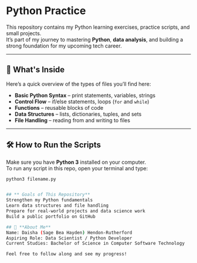 # Python Practice

This repository contains my Python learning exercises, practice scripts, and small projects.  
It’s part of my journey to mastering **Python**, **data analysis**, and building a strong foundation for my upcoming tech career.

---

## 📂 What's Inside
Here’s a quick overview of the types of files you’ll find here:

- **Basic Python Syntax** – print statements, variables, strings
- **Control Flow** – if/else statements, loops (`for` and `while`)
- **Functions** – reusable blocks of code
- **Data Structures** – lists, dictionaries, tuples, and sets
- **File Handling** – reading from and writing to files

---

## 🛠 How to Run the Scripts
Make sure you have **Python 3** installed on your computer.  
To run any script in this repo, open your terminal and type:

```bash
python3 filename.py


## ** Goals of This Repository**
Strengthen my Python fundamentals
Learn data structures and file handling
Prepare for real-world projects and data science work
Build a public portfolio on GitHub

## 📌 **About Me**
Name: Daisha (Sage Bea Hayden) Hendon-Rutherford
Aspiring Role: Data Scientist / Python Developer
Current Studies: Bachelor of Science in Computer Software Technology

Feel free to follow along and see my progress!
